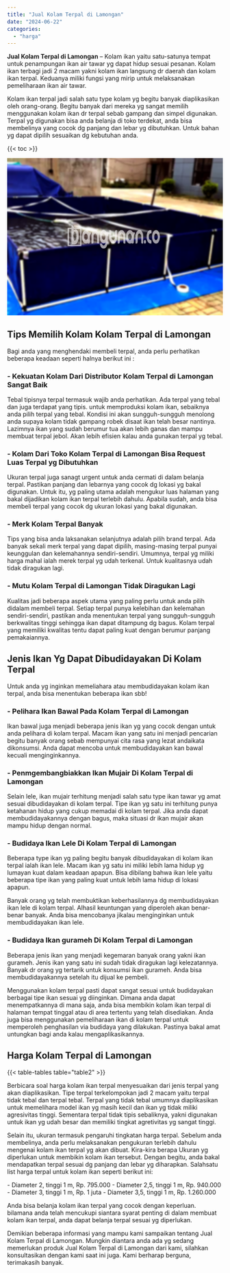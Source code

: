 ```yaml
---
title: "Jual Kolam Terpal di Lamongan"
date: "2024-06-22"
categories: 
  - "harga"
---
```


**Jual Kolam Terpal di Lamongan** – Kolam ikan yaitu satu-satunya tempat untuk penampungan ikan air tawar yg dapat hidup sesuai pesanan. Kolam ikan terbagi jadi 2 macam yakni kolam ikan langsung dr daerah dan kolam ikan terpal. Keduanya miliki fungsi yang mirip untuk melaksanakan pemeliharaan ikan air tawar.

Kolam ikan terpal jadi salah satu type kolam yg begitu banyak diaplikasikan oleh orang-orang. Begitu banyak dari mereka yg sangat memilih menggunakan kolam ikan dr terpal sebab gampang dan simpel digunakan. Terpal yg digunakan bisa anda belanja di toko terdekat, anda bisa membelinya yang cocok dg panjang dan lebar yg dibutuhkan. Untuk bahan yg dapat dipilih sesuaikan dg kebutuhan anda.

{{< toc >}}

![Jual Kolam Terpal di Lamongan](/images/jual-kolam-terpal-48.png)

## Tips Memilih Kolam Kolam Terpal di Lamongan

Bagi anda yang menghendaki membeli terpal, anda perlu perhatikan beberapa keadaan seperti halnya berikut ini :

### \- Kekuatan Kolam Dari Distributor Kolam Terpal di Lamongan Sangat Baik

Tebal tipisnya terpal termasuk wajib anda perhatikan. Ada terpal yang tebal dan juga terdapat yang tipis. untuk memproduksi kolam ikan, sebaiknya anda pilih terpal yang tebal. Kondisi ini akan sungguh-sungguh menolong anda supaya kolam tidak gampang robek disaat ikan telah besar nantinya. Lazimnya ikan yang sudah berumur tua akan lebih ganas dan mampu membuat terpal jebol. Akan lebih efisien kalau anda gunakan terpal yg tebal.

### \- Kolam Dari Toko Kolam Terpal di Lamongan Bisa Request Luas Terpal yg Dibutuhkan

Ukuran terpal juga sanagt urgent untuk anda cermati di dalam belanja terpal. Pastikan panjang dan lebarnya yang cocok dg lokasi yg bakal digunakan. Untuk itu, yg paling utama adalah mengukur luas halaman yang bakal dijadikan kolam ikan terpal terlebih dahulu. Apabila sudah, anda bisa membeli terpal yang cocok dg ukuran lokasi yang bakal digunakan.

### \- Merk Kolam Terpal Banyak

Tips yang bisa anda laksanakan selanjutnya adalah pilih brand terpal. Ada banyak sekali merk terpal yang dapat dipilih, masing-masing terpal punyai keunggulan dan kelemahannya sendiri-sendiri. Umumnya, terpal yg miliki harga mahal ialah merek terpal yg udah terkenal. Untuk kualitasnya udah tidak diragukan lagi.

### \- Mutu Kolam Terpal di Lamongan Tidak Diragukan Lagi

Kualitas jadi beberapa aspek utama yang paling perlu untuk anda pilih didalam membeli terpal. Setiap terpal punya kelebihan dan kelemahan sendiri-sendiri, pastikan anda menentukan terpal yang sungguh-sungguh berkwalitas tinggi sehingga ikan dapat ditampung dg bagus. Kolam terpal yang memiliki kwalitas tentu dapat paling kuat dengan berumur panjang pemakaiannya.

## Jenis Ikan Yg Dapat Dibudidayakan Di Kolam Terpal

Untuk anda yg inginkan memeliahara atau membudidayakan kolam ikan terpal, anda bisa menentukan beberapa ikan sbb!

### \- Pelihara Ikan Bawal Pada Kolam Terpal di Lamongan

Ikan bawal juga menjadi beberapa jenis ikan yg yang cocok dengan untuk anda pelihara di kolam terpal. Macam ikan yang satu ini menjadi pencarian begitu banyak orang sebab mempunyai cita rasa yang lezat andaikata dikonsumsi. Anda dapat mencoba untuk membudidayakan kan bawal kecuali menginginkannya.

### \- Penmgembangbiakkan Ikan Mujair Di Kolam Terpal di Lamongan

Selain lele, ikan mujair terhitung menjadi salah satu type ikan tawar yg amat sesuai dibudidayakan di kolam terpal. Tipe ikan yg satu ini terhitung punya ketahanan hidup yang cukup memadai di kolam terpal. Jika anda dapat membudidayakannya dengan bagus, maka situasi dr ikan mujair akan mampu hidup dengan normal.

### \- Budidaya Ikan Lele Di Kolam Terpal di Lamongan

Beberapa type ikan yg paling begitu banyak dibudidayakan di kolam ikan terpal ialah ikan lele. Macam ikan yg satu ini miliki lebih lama hidup yg lumayan kuat dalam keadaan apapun. Bisa dibilang bahwa ikan lele yaitu beberapa tipe ikan yang paling kuat untuk lebih lama hidup di lokasi apapun.

Banyak orang yg telah membuktikan keberhasilannya dg membudidayakan ikan lele di kolam terpal. Alhasil keuntungan yang diperoleh akan benar-benar banyak. Anda bisa mencobanya jikalau menginginkan untuk membudidayakan ikan lele.

### \- Budidaya Ikan gurameh Di Kolam Terpal di Lamongan

Beberapa jenis ikan yang menjadi kegemaran banyak orang yakni ikan gurameh. Jenis ikan yang satu ini sudah tidak diragukan lagi kelezatannya. Banyak dr orang yg tertarik untuk konsumsi ikan gurameh. Anda bisa membudidayakannya setelah itu dijual ke pembeli.

Menggunakan kolam terpal pasti dapat sangat sesuai untuk budidayakan berbagai tipe ikan sesuai yg diinginkan. Dimana anda dapat menempatkannya di mana saja, anda bisa membikin kolam ikan terpal di halaman tempat tinggal atau di area tertentu yang telah disediakan. Anda juga bisa menggunakan pemeliharaan ikan di kolam terpal untuk memperoleh penghasilan via budidaya yang dilakukan. Pastinya bakal amat untungkan bagi anda kalau mengaplikasikannya.

## Harga Kolam Terpal di Lamongan

{{< table-tables table="table2" >}}

Berbicara soal harga kolam ikan terpal menyesuaikan dari jenis terpal yang akan diaplikasikan. Tipe terpal terkelompokan jadi 2 macam yaitu terpal tidak tebal dan terpal tebal. Terpal yang tidak tebal umumnya diaplikasikan untuk memelihara model ikan yg masih kecil dan ikan yg tidak miliki agresivitas tinggi. Sementara terpal tidak tipis sebaliknya, yakni digunakan untuk ikan yg udah besar dan memiliki tingkat agretivitas yg sangat tinggi.

Selain itu, ukuran termasuk pengaruhi tingkatan harga terpal. Sebelum anda membelinya, anda perlu melaksanakan pengukuran terlebih dahulu mengenai kolam ikan terpal yg akan dibuat. Kira-kira berapa Ukuran yg diperlukan untuk membikin kolam ikan tersebut. Dengan begitu, anda bakal mendapatkan terpal sesuai dg panjang dan lebar yg diharapkan. Salahsatu list harga terpal untuk kolam ikan seperti berikut ini:

\- Diameter 2, tinggi 1 m, Rp. 795.000 - Diameter 2,5, tinggi 1 m, Rp. 940.000 - Diameter 3, tinggi 1 m, Rp. 1 juta - Diameter 3,5, tinggi 1 m, Rp. 1.260.000

Anda bisa belanja kolam ikan terpal yang cocok dengan keperluan. bilamana anda telah mencukupi siantara syarat penting di dalam membuat kolam ikan terpal, anda dapat belanja terpal sesuai yg diperlukan.

Demikian beberapa informasi yang mampu kami sampaikan tentang Jual Kolam Terpal di Lamongan. Mungkin diantara anda ada yg sedang memerlukan produk Jual Kolam Terpal di Lamongan dari kami, silahkan konsultasikan dengan kami saat ini juga. Kami berharap berguna, terimakasih banyak.
